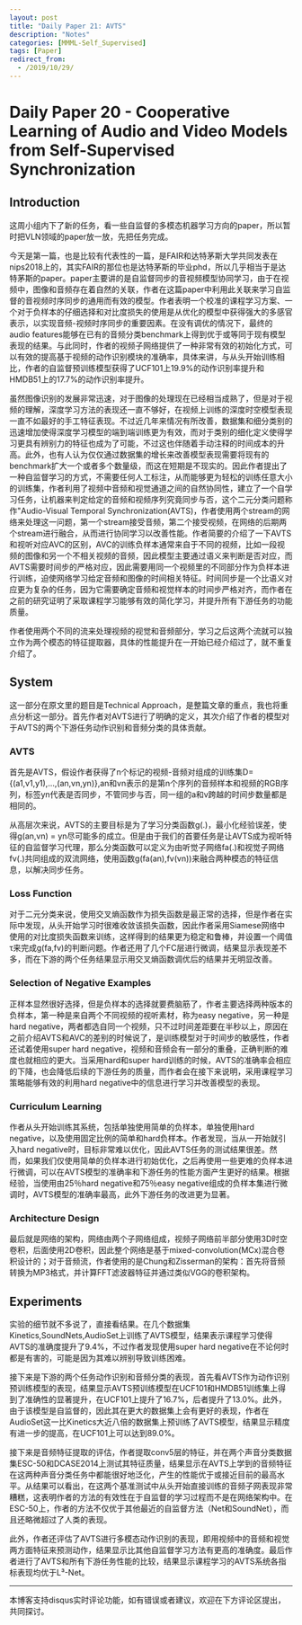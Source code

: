```yaml
---
layout: post
title: "Daily Paper 21: AVTS"
description: "Notes"
categories: [MMML-Self_Supervised]
tags: [Paper]
redirect_from:
  - /2019/10/29/
---
```


# Daily Paper 20 - Cooperative Learning of Audio and Video Models from Self-Supervised Synchronization  

## Introduction  

这周小组内下了新的任务，看一些自监督的多模态机器学习方向的paper，所以暂时把VLN领域的paper放一放，先把任务完成。  

今天是第一篇，也是比较有代表性的一篇，是FAIR和达特茅斯大学共同发表在nips2018上的，其实FAIR的那位也是达特茅斯的毕业phd，所以几乎相当于是达特茅斯的paper。paper主要讲的是自监督同步的音视频模型协同学习，由于在视频中，图像和音频存在着自然的关联，作者在这篇paper中利用此关联来学习自监督的音视频时序同步的通用而有效的模型。作者表明一个校准的课程学习方案、一个对于负样本的仔细选择和对比度损失的使用是从优化的模型中获得强大的多感官表示，以实现音频-视频时序同步的重要因素。在没有调优的情况下，最终的audio features能够在已有的音频分类benchmark上得到优于或等同于现有模型表现的结果。与此同时，作者的视频子网络提供了一种非常有效的初始化方式，可以有效的提高基于视频的动作识别模块的准确率，具体来讲，与从头开始训练相比，作者的自监督预训练模型获得了UCF101上19.9%的动作识别率提升和HMDB51上的17.7%的动作识别率提升。  

虽然图像识别的发展非常迅速，对于图像的处理现在已经相当成熟了，但是对于视频的理解，深度学习方法的表现还一直不够好，在视频上训练的深度时空模型表现一直不如最好的手工特征表现。不过近几年来情况有所改善，数据集和细分类别的迅速增加使得深度学习模型的端到端训练更为有效，而对于类别的细化定义使得学习更具有辨别力的特征也成为了可能，不过这也伴随着手动注释的时间成本的升高。此外，也有人认为仅仅通过数据集的增长来改善模型表现需要将现有的benchmark扩大一个或者多个数量级，而这在短期是不现实的。因此作者提出了一种自监督学习的方式，不需要任何人工标注，从而能够更为轻松的训练任意大小的训练集，作者利用了视频中音频和视觉通道之间的自然协同性，建立了一个自学习任务，让机器来判定给定的音频和视频序列究竟同步与否，这个二元分类问题称作"Audio-Visual Temporal Synchronization(AVTS)，作者使用两个stream的网络来处理这一问题，第一个stream接受音频，第二个接受视频，在网络的后期两个stream进行融合，从而进行协同学习以改善性能。作者简要的介绍了一下AVTS和视听对应AVC的区别，AVC的训练负样本通常来自于不同的视频，比如一段视频的图像和另一个不相关视频的音频，因此模型主要通过语义来判断是否对应，而AVTS需要时间步的严格对应，因此需要用同一个视频里的不同部分作为负样本进行训练，迫使网络学习给定音频和图像的时间相关特征。时间同步是一个比语义对应更为复杂的任务，因为它需要确定音频和视觉样本的时间步严格对齐，而作者在之前的研究证明了采取课程学习能够有效的简化学习，并提升所有下游任务的功能质量。  

作者使用两个不同的流来处理视频的视觉和音频部分，学习之后这两个流就可以独立作为两个模态的特征提取器，具体的性能提升在一开始已经介绍过了，就不重复介绍了。  

## System  

这一部分在原文里的题目是Technical Approach，是整篇文章的重点，我也将重点分析这一部分。首先作者对AVTS进行了明确的定义，其次介绍了作者的模型对于AVTS的两个下游任务动作识别和音频分类的具体贡献。  

### AVTS  

首先是AVTS，假设作者获得了n个标记的视频-音频对组成的训练集D={(a1,v1,y1),...,(an,vn,yn)},an和vn表示的是第n个序列的音频样本和视频的RGB序列，标签yn代表是否同步，不管同步与否，同一组的a和v跨越的时间步数量都是相同的。  

从高层次来说，AVTS的主要目标是为了学习分类函数g(.)，最小化经验误差，使得g(an,vn) = yn尽可能多的成立。但是由于我们的首要任务是让AVTS成为视听特征的自监督学习代理，那么分类函数可以定义为由听觉子网络fa(.)和视觉子网络fv(.)共同组成的双流网络，使用函数g(fa(an),fv(vn))来融合两种模态的特征信息，以解决同步任务。  

### Loss Function  

对于二元分类来说，使用交叉熵函数作为损失函数是最正常的选择，但是作者在实际中发现，从头开始学习时很难收敛该损失函数，因此作者采用Siamese网络中使用的对比度损失函数来训练，这样得到的结果更为稳定和鲁棒，并设置一个阈值τ来完成g(fa,fv)的判断问题。作者还用了几个FC层进行微调，结果显示表现差不多，而在下游的两个任务结果显示用交叉熵函数调优后的结果并无明显改善。  

### Selection of Negative Examples  

正样本显然很好选择，但是负样本的选择就要费脑筋了，作者主要选择两种版本的负样本，第一种是来自两个不同视频的视听素材，称为easy negative，另一种是hard negative，两者都选自同一个视频，只不过时间差距要在半秒以上，原因在之前介绍AVTS和AVC的差别的时候说了，是训练模型对于时间步的敏感性，作者还试着使用super hard negative，视频和音频会有一部分的重叠，正确判断的难度也就相应的更大。当采用hard和super hard训练的时候，AVTS的准确率会相应的下降，也会降低后续的下游任务的质量，而作者会在接下来说明，采用课程学习策略能够有效的利用hard negative中的信息进行学习并改善模型的表现。  

### Curriculum Learning  

作者从头开始训练其系统，包括单独使用简单的负样本，单独使用hard negative，以及使用固定比例的简单和hard负样本。作者发现，当从一开始就引入hard negative时，目标非常难以优化，因此AVTS任务的测试结果很差。然而，如果我们仅使用简单的负样本进行初始优化，之后再使用一些更难的负样本进行微调，可以在AVTS模型的准确率和下游任务的性能方面产生更好的结果。根据经验，当使用由25％hard negative和75％easy negative组成的负样本集进行微调时，AVTS模型的准确率最高，此外下游任务的改进更为显著。  

### Architecture Design  

最后就是网络的架构，网络由两个子网络组成，视频子网络前半部分使用3D时空卷积，后面使用2D卷积，因此整个网络是基于mixed-convolution(MCx)混合卷积设计的；对于音频流，作者使用的是Chung和Zisserman的架构：首先将音频转换为MP3格式，并计算FFT滤波器特征并通过类似VGG的卷积架构。  

## Experiments  

实验的细节就不多说了，直接看结果。在几个数据集Kinetics,SoundNets,AudioSet上训练了AVTS模型，结果表示课程学习使得AVTS的准确度提升了9.4%，不过作者发现使用super hard negative在不论何时都是有害的，可能是因为其难以辨别导致训练困难。  

接下来是下游的两个任务动作识别和音频分类的表现，首先看AVTS作为动作识别预训练模型的表现，结果显示AVTS预训练模型在UCF101和HMDB51训练集上得到了准确性的显著提升，在UCF101上提升了16.7%，后者提升了13.0%。此外，由于该模型是自监督的，因此其在更大的数据集上会有更好的表现，作者在AudioSet这一比Kinetics大近八倍的数据集上预训练了AVTS模型，结果显示精度有进一步的提高，在UCF101上可以达到89.0%。  

接下来是音频特征提取的评估，作者提取conv5层的特征，并在两个声音分类数据集ESC-50和DCASE2014上测试其特征质量，结果显示在AVTS上学到的音频特征在这两种声音分类任务中都能很好地泛化，产生的性能优于或接近目前的最高水平。从结果可以看出，在这两个基准测试中从头开始直接训练的音频子网表现非常糟糕，这表明作者的方法的有效性在于自监督的学习过程而不是在网络架构中。在ESC-50上，作者的方法不仅优于其他最近的自监督方法（Net和SoundNet），而且还略微超过了人类的表现。  

此外，作者还评估了AVTS进行多模态动作识别的表现，即用视频中的音频和视觉两方面特征来预测动作，结果显示比其他自监督学习方法有更高的准确度。最后作者进行了AVTS和所有下游任务性能的比较，结果显示课程学习的AVTS系统各指标表现均优于L³-Net。  


---
本博客支持disqus实时评论功能，如有错误或者建议，欢迎在下方评论区提出，共同探讨。  
